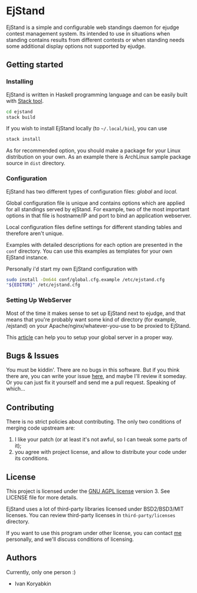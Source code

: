 # EjStand

EjStand is a simple and configurable web standings daemon for ejudge contest
management system. Its intended to use in situations when standing contains
results from different contests or when standing needs some additional display
options not supported by ejudge.

## Getting started

### Installing

EjStand is written in Haskell programming language and can be easily
built with [Stack tool](https://www.haskellstack.org/).

```bash
cd ejstand
stack build
```

If you wish to install EjStand locally (to `~/.local/bin`), you can use 
```bash
stack install
```

As for recommended option, you should make a package for your Linux
distribution on your own. As an example there is ArchLinux sample package
source in `dist` directory.

### Configuration

EjStand has two different types of configuration files: _global_ and _local_.

Global configuration file is unique and contains options which are applied for
all standings served by ejStand. For example, two of the most important options
in that file is hostname/IP and port to bind an application webserver.

Local configuration files define settings for different standing tables and
therefore aren't unique.

Examples with detailed descriptions for each option are presented in the
`conf` directory. You can use this examples as templates for your own EjStand
instance.

Personally i'd start my own EjStand configuration with
```bash
sudo install -Dm644 conf/global.cfg.example /etc/ejstand.cfg
"${EDITOR}" /etc/ejstand.cfg
```

### Setting Up WebServer

Most of the time it makes sense to set up EjStand next to ejudge, and that means
that you're probably want some kind of directory (for example, /ejstand) on
your Apache/nginx/whatever-you-use to be proxied to EjStand.

This [article](https://www.nginx.com/resources/wiki/start/topics/examples/likeapache/)
can help you to setup your global server in a proper way.

## Bugs & Issues

You must be kiddin'. There are no bugs in this software. But if you think there
are, you can write your issue [here](https://apathism.net/git/apathism/ejstand/issues),
and maybe I'll review it someday. Or you can just fix it yourself and send me a pull
request. Speaking of which...

## Contributing

There is no strict policies about contributing. The only two conditions of merging
code upstream are:
1. I like your patch (or at least it's not awful, so I can tweak some parts of
   it);
2. you agree with project license, and allow to distribute your code under its
   conditions.

## License

This project is licensed under the
[GNU AGPL license](https://www.gnu.org/licenses/agpl-3.0.en.html) version 3.
See LICENSE file for more details.

EjStand uses a lot of third-party libraries licensed under BSD2/BSD3/MIT licenses.
You can review third-party licenses in `third-party/licenses` directory.

If you want to use this program under other license, you can contact
[me](https://apathism.net/contacts) personally, and we'll discuss conditions
of licensing.

## Authors

Currently, only one person :)

* Ivan Koryabkin